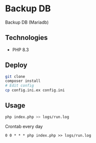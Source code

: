 # Backup DB

Backup DB (Mariadb)

## Technologies

- PHP 8.3

## Deploy

```bash
git clone
composer install
# Edit config
cp config.ini.ex config.ini
```

## Usage

```bash
php index.php >> logs/run.log
```

Crontab every day

```text
0 0 * * * php index.php >> logs/run.log
```
